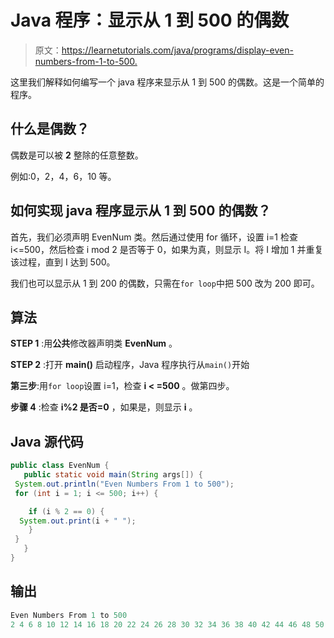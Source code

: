# Java 程序：显示从 1 到 500 的偶数

> 原文：<https://learnetutorials.com/java/programs/display-even-numbers-from-1-to-500.>

这里我们解释如何编写一个 java 程序来显示从 1 到 500 的偶数。这是一个简单的程序。

## 什么是偶数？

偶数是可以被 **2** 整除的任意整数。

例如:0，2，4，6，10 等。

## 如何实现 java 程序显示从 1 到 500 的偶数？

首先，我们必须声明 EvenNum 类。然后通过使用 for 循环，设置 i=1 检查 i<=500，然后检查 i mod 2 是否等于 0，如果为真，则显示 I。将 I 增加 1 并重复该过程，直到 I 达到 500。

我们也可以显示从 1 到 200 的偶数，只需在`for loop`中把 500 改为 200 即可。

## 算法

**STEP 1** :用**公共**修改器声明类 **EvenNum** 。

**STEP 2** :打开 **main()** 启动程序，Java 程序执行从`main()`开始

**第三步**:用`for loop`设置 i=1，检查 **i < =500** 。做第四步。

**步骤 4** :检查 **i%2 是否=0** ，如果是，则显示 **i** 。

## Java 源代码

```java
public class EvenNum {
   public static void main(String args[]) {
 System.out.println("Even Numbers From 1 to 500");
 for (int i = 1; i <= 500; i++) {

    if (i % 2 == 0) {
  System.out.print(i + " ");
    }
 }
   }
}

```

## 输出

```java
Even Numbers From 1 to 500
2 4 6 8 10 12 14 16 18 20 22 24 26 28 30 32 34 36 38 40 42 44 46 48 50 52 54 56 58 60 62 64 66 68 70 72 74 76 78 80 82 84 86 88 90 92 94 96 98 100 102 104 106 108 110 112 114 116 118 120 122 124 126 128 130 132 134 136 138 140 142 144 146 148 150 152 154 156 158 160 162 164 166 168 170 172 174 176 178 180 182 184 186 188 190 192 194 196 198 200 202 204 206 208 210 212 214 216 218 220 222 224 226 228 230 232 234 236 238 240 242 244 246 248 250 252 254 256 258 260 262 264 266 268 270 272 274 276 278 280 282 284 286 288 290 292 294 296 298 300 302 304 306 308 310 312 314 316 318 320 322 324 326 328 330 332 334 336 338 340 342 344 346 348 350 352 354 356 358 360 362 364 366 368 370 372 374 376 378 380 382 384 386 388 390 392 394 396 398 400 402 404 406 408 410 412 414 416 418 420 422 424 426 428 430 432 434 436 438 440 442 444 446 448 450 452 454 456 458 460 462 464 466 468 470 472 474 476 478 480 482 484 486 488 490 492 494 496 498 500 
```